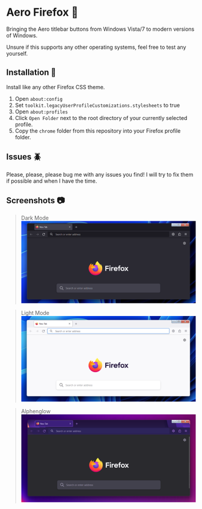 # Aero Firefox 🦊

Bringing the Aero titlebar buttons from Windows Vista/7 to modern versions of Windows.

Unsure if this supports any other operating systems, feel free to test any yourself.

## Installation 💾

Install like any other Firefox CSS theme.

1. Open `about:config`
2. Set `toolkit.legacyUserProfileCustomizations.stylesheets` to true
3. Open `about:profiles`
4. Click `Open Folder` next to the root directory of your currently selected profile.
5. Copy the `chrome` folder from this repository into your Firefox profile folder.

## Issues 🪲

Please, please, please bug me with any issues you find! I will try to fix them if possible and when I have the time.

## Screenshots 📷

> Dark Mode
![image](/screenshots/screen1.png)

>Light Mode
![image](/screenshots/screen2.png)

>Alphenglow
![image](/screenshots/screen3.png)
